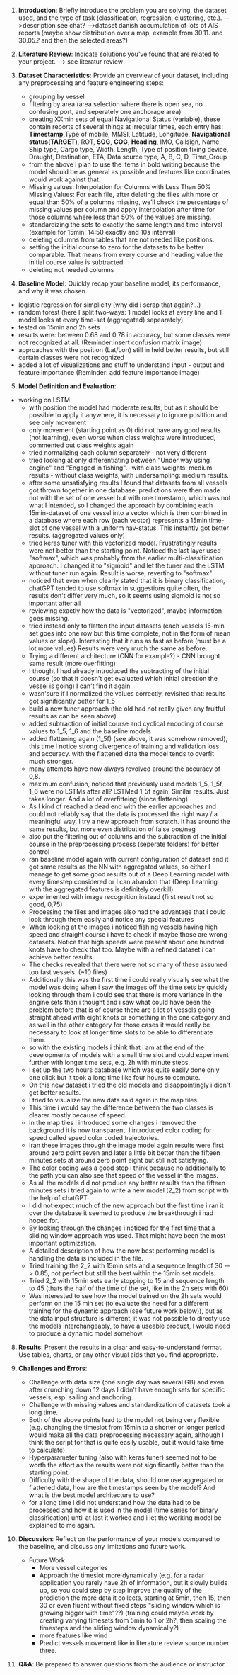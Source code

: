 1. **Introduction**: Briefly introduce the problem you are solving, the dataset used, and the type of task (classification, regression, clustering, etc.).
-->description see chat?
-->dataset danish accumulation of lots of AIS reports (maybe show distribution over a map, example from 30.11. and 30.05.? and then the selected areas?)

2. **Literature Review**: Indicate solutions you've found that are related to your project.
--> see literatur review

3. **Dataset Characteristics**: Provide an overview of your dataset, including any preprocessing and feature engineering steps:

   - grouping by vessel
   - filtering by area (area selection where there is open sea, no confusing port, and seperately one anchorage area)
   - creating XXmin sets of equal Navigational Status (variable), these contain reports of several things at irregular times, each entry has: **Timestamp**,Type of mobile, MMSI, Latitude, Longitude, **Navigational status(TARGET)**, ROT, **SOG**, **COG**, **Heading**, IMO, Callsign, Name, Ship type, Cargo type, Width, Length, Type of position fixing device, Draught, Destination, ETA, Data source type, A, B, C, D, Time_Group
    - from the above I plan to use the items in bold writing because the model should be as general as possible and features like coordinates would work against that.
   - Missing values: Interpolation for Columns with Less Than 50% Missing Values: For each file, after deleting the files with more or equal than 50% of a columns missing, we’ll check the percentage of missing values per column and apply interpolation after time for those columns where less than 50% of the values are missing.
   - standardizing the sets to exactly the same length and time interval (example for 15min: 14:50 exactly and 10s interval)
   - deleting columns from tables that are not needed like positions.
   - setting the initial course to zero for the datasets to be better comparable. That means from every course and heading value the initial course value is subtracted
   - deleting not needed columns

4. **Baseline Model**: Quickly recap your baseline model, its performance, and why it was chosen.
- logistic regression for simplicity (why did i scrap that again?...)
- random forest (here I split two-ways: 1 model looks at every line and 1 model looks at every time-set (aggregated) sepearately)
- tested on 15min and 2h sets
- results were: between 0.68 and 0.78 in accuracy, but some classes were not recognized at all. (Reminder:insert confusion matrix image)
- approaches with the position (Lat/Lon) still in held better results, but still certain classes were not recognized
- added a lot of visualizations and stuff to understand input - output and feature importance (Reminder: add feature importance image)

5. **Model Definition and Evaluation**:
  - working on LSTM
    - with position the model had moderate results, but as it should be possible to apply it anywhere, it is necessary to ignore posittion and see only movement
    - only movement (starting point as 0) did not have any good results (not learning), even worse when class weights were introduced, commented out class weights again
    - tried normalizing each column separately - not very different
    - tried looking at only differentiating between "Under way using engine" and "Engaged in fishing". -with class weights: medium results - without class weights, with undersampling: medium results. 
    - after some unsatisfying results I found that datasets from all vessels got thrown together in one database, predictions were then made not with the set of one vessel but with one timestamp, which was not what I intended, so I changed the approach by combining each 15min-dataset of one vessel into a vector which is then combined in a database where each row (each vector) represents a 15min time-slot of one vessel with a uniform nav-status. This instantly got better results. (aggregated values only)
    - tried keras tuner with this vectorized model. Frustratingly results were not better than the starting point.
    Noticed the last layer used "softmax", which was probably from the earlier multi-classification approach. I changed it to "sigmoid" and let the tuner and the LSTM without tuner run again. Result is worse, reverting to "softmax"
    - noticed that even when clearly stated that it is binary classification, chatGPT tended to use softmax in suggestions quite often, the results don't differ very much, so it seems using sigmoid is not so important after all
    - reviewing exactly how the data is "vectorized", maybe information goes missing.
    - tried instead only to flatten the input datasets (each vessels 15-min set goes into one row but this time complete, not in the form of mean values or slope). Interesting that it runs as fast as before (must be a lot more values) Results were very much the same as before.
    - Trying a different architecture (CNN for example?) - CNN brought same result (more overfitting)
    - I thought I had already introduced the subtracting of the initial course (so that it doesn't get evaluated which initial direction the vessel is going) I can't find it again
    - wasn'sure if I normalized the values correctly, revisited that: results got significantly better for 1_5
    - build a new tuner approach (the old had not really given any fruitful results as can be seen above)
    - added subtraction of initial course and cyclical encoding of course values to 1_5, 1_6 and the baseline models
    - added flattening again (1_5f) (see above, it was somehow removed), this time I notice strong divergence of training and validation loss and accuracy. with the flattened data the model tends to overfit much stronger.
    - many attempts have now always revolved around the accuracy of 0,8.
    - maximum confusion, noticed that previously used models 1_5, 1_5f, 1_6 were no LSTMs after all? LSTMed 1_5f again. Similar results. Just takes longer. And a lot of overfitteing (since flattening)
    - As I kind of reached a dead end with the earlier approaches and could not reliably say that the data is processed the right way / a meaningful way, I try a new approach from scratch. It has around the same results, but more even distribution of false pos/neg
    - also put the filtering out of columns and the subtraction of the initial course in the preprocessing process (seperate folders) for better control
    - ran baseline model again with current configuration of dataset and it got same results as the NN with aggregated values, so either I manage to get some good results out of a Deep Learning model with every timestep considered or I can abandon that (Deep Learning with the aggregated features is definitely overkill)
    - experimented with image recognition instead (first result not so good, 0,75)
    - Processing the files and images also had the advantage that i could look through them easily and notice any special features
    - When looking at the images i noticed fishing vessels having high speed and straight course i have to check if maybe those are wrong datasets. Notice that high speeds were present about one hundred knots have to check that too. Maybe with a refined dataset i can achieve better results.
    - The checks revealed that there were not so many of these assumed too fast vessels. (~10 files)
    - Additionally this was the first time i could really visually see what the model was doing when i saw the images off the time sets by quickly looking through them i could see that there is more variance in the engine sets than i thought and i saw what could have been the problem before that is of course there are a lot of vessels going straight ahead with eight knots or something in the one category and as well in the other category for those cases it would really be necessary to look at longer time slots to be able to differentiate them.
    - so with the existing models i think that i am at the end of the developments of models with a small time slot and could experiment further with longer time sets, e.g. 2h with minute steps.
    - I set up the two hours database which was quite easily done only one click but it took a long time like four hours to compute.
    - On this new dataset i tried the old models and disappointingly i didn't get better results.
    - I tried to visualize the new data said again in the map tiles.
    - This time i would say the difference between the two classes is clearer mostly because of speed.
    - In the map tiles i introduced some changes i removed the background it is now transparent. I introduced color coding for speed called speed color coded trajectories.
    - Iran these images through the image model again results were first around zero point seven and later a little bit better than the fifteen minutes sets at around zero point eight but still not satisfying.
    - The color coding was a good step i think because no additionally to the path you can also see that speed of the vessel in the images.
    - As all the models did not produce any better results than the fifteen minutes sets i tried again to write a new model (2_2) from script with the help of chatGPT
    - I did not expect much of the new approach but the first time i ran it over the database it seemed to produce the breakthrough i had hoped for.
    - By looking through the changes i noticed for the first time that a sliding window approach was used. That might have been the most important optimization.
    - A detailed description of how the now best performing model is handling the data is included in the file.
    - Tried training the 2_2 with 15min sets and a sequence length of 30 --> 0.85, not perfect but still the best within the 15min set models.
    - Tried 2_2 with 15min sets early stopping to 15 and sequence length to 45 (thats the half of the time of the set, like in the 2h sets with 60)
    - Was interested to see how the model trained on the 2h sets would perform on the 15 min set (to evaluate the need for a different training for the dynamic approach (see future work below)), but as the data input structure is different, it was not possible to directy use the models interchangeably, to have a useable product, I would need to produce a dynamic model somehow.

8. **Results**: Present the results in a clear and easy-to-understand format. Use tables, charts, or any other visual aids that you find appropriate.

9. **Challenges and Errors**:
    - Challenge with data size (one single day was several GB) and even after crunching down 12 days I didn't have enough sets for specific vessels, esp. sailing and anchoring.
    - Challenge with missing values and standardization of datasets took a long time.
    - Both of the above points lead to the model not being very flexible (e.g. changing the timeslot from 15min to a shorter or longer period would make all the data preprocessing necessary again, although I think the script for that is quite easily usable, but it would take time to calculate)
    - Hyperparameter tuning (also with keras tuner) seemed not to be worth the effort as the results were not significantly better than the starting point.
    - Difficulty with the shape of the data, should one use aggregated or flattened data, how are the timestamps seen by the model? And what is the best model architecture to use?
    - for a long time i did not understand how the data had to be processed and how it is used in the model (time series for binary classification) until at last it worked and i let the working model be explained to me again.

10. **Discussion**: Reflect on the performance of your models compared to the baseline, and discuss any limitations and future work.
    - Future Work
       - More vessel categories
       - Approach the timeslot more dynamically (e.g. for a radar application you rarely have 2h of information, but it slowly builds up, so you could step by step improve the quality of the prediction the more data it collects, starting at 5min, then 15, then 30 or even fluent without fixed steps "sliding window which is growing bigger with time"??) (training could maybe work by creating varying timesets from 5min to 1 or 2h?, then scaling the timesteps and the sliding window dynamically?)
       - more features like wind
       - Predict vessels movement like in literature review source number three.

12. **Q&A**: Be prepared to answer questions from the audience or instructor.
